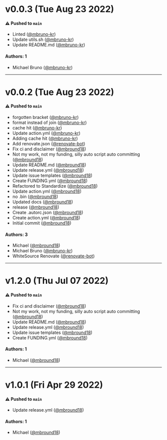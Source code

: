 # v0.0.3 (Tue Aug 23 2022)

#### ⚠️ Pushed to `main`

- Linted ([@mbruno-kr](https://github.com/mbruno-kr))
- Update utils.sh ([@mbruno-kr](https://github.com/mbruno-kr))
- Update README.md ([@mbruno-kr](https://github.com/mbruno-kr))

#### Authors: 1

- Michael Bruno ([@mbruno-kr](https://github.com/mbruno-kr))

---

# v0.0.2 (Tue Aug 23 2022)

#### ⚠️ Pushed to `main`

- forgotten bracket ([@mbruno-kr](https://github.com/mbruno-kr))
- format instead of join ([@mbruno-kr](https://github.com/mbruno-kr))
- cache hit ([@mbruno-kr](https://github.com/mbruno-kr))
- Update action.yml ([@mbruno-kr](https://github.com/mbruno-kr))
- Adding cache hit ([@mbruno-kr](https://github.com/mbruno-kr))
- Add renovate.json ([@renovate-bot](https://github.com/renovate-bot))
- Fix ci and disclaimer ([@mbround18](https://github.com/mbround18))
- Not my work, not my funding, silly auto script auto committing ([@mbround18](https://github.com/mbround18))
- Update README.md ([@mbround18](https://github.com/mbround18))
- Update release.yml ([@mbround18](https://github.com/mbround18))
- Update issue templates ([@mbround18](https://github.com/mbround18))
- Create FUNDING.yml ([@mbround18](https://github.com/mbround18))
- Refactored to Standardize ([@mbround18](https://github.com/mbround18))
- Update action.yml ([@mbround18](https://github.com/mbround18))
- no .bin ([@mbround18](https://github.com/mbround18))
- Updated docs ([@mbround18](https://github.com/mbround18))
- release ([@mbround18](https://github.com/mbround18))
- Create .autorc.json ([@mbround18](https://github.com/mbround18))
- Create action.yml ([@mbround18](https://github.com/mbround18))
- Initial commit ([@mbround18](https://github.com/mbround18))

#### Authors: 3

- Michael ([@mbround18](https://github.com/mbround18))
- Michael Bruno ([@mbruno-kr](https://github.com/mbruno-kr))
- WhiteSource Renovate ([@renovate-bot](https://github.com/renovate-bot))

---

# v1.2.0 (Thu Jul 07 2022)

#### ⚠️ Pushed to `main`

- Fix ci and disclaimer ([@mbround18](https://github.com/mbround18))
- Not my work, not my funding, silly auto script auto committing ([@mbround18](https://github.com/mbround18))
- Update README.md ([@mbround18](https://github.com/mbround18))
- Update release.yml ([@mbround18](https://github.com/mbround18))
- Update issue templates ([@mbround18](https://github.com/mbround18))
- Create FUNDING.yml ([@mbround18](https://github.com/mbround18))

#### Authors: 1

- Michael ([@mbround18](https://github.com/mbround18))

---

# v1.0.1 (Fri Apr 29 2022)

#### ⚠️ Pushed to `main`

- Update release.yml ([@mbround18](https://github.com/mbround18))

#### Authors: 1

- Michael ([@mbround18](https://github.com/mbround18))
